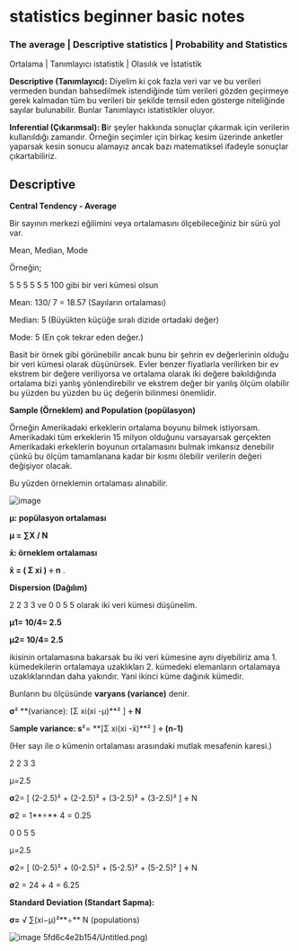 # statistics beginner basic notes

### ****The average | Descriptive statistics | Probability and Statistics****

Ortalama | Tanımlayıcı istatistik | Olasılık ve İstatistik

****Descriptive (Tanımlayıcı):**** Diyelim ki çok fazla veri var ve bu verileri vermeden bundan bahsedilmek istendiğinde tüm verileri gözden geçirmeye gerek kalmadan tüm bu verileri bir şekilde temsil eden gösterge niteliğinde sayılar bulunabilir. Bunlar Tanımlayıcı istatistikler oluyor.

**Inferential (Çıkarımsal): B**ir şeyler hakkında sonuçlar çıkarmak için verilerin kullanıldığı zamandır. Örneğin seçimler için birkaç kesim üzerinde anketler yaparsak kesin sonucu alamayız ancak bazı matematiksel ifadeyle sonuçlar çıkartabiliriz.

## Descriptive

**Central Tendency - Average**

Bir sayının merkezi eğilimini veya ortalamasını ölçebileceğiniz bir sürü yol var. 

Mean, Median, Mode

Örneğin;

5 5 5 5 5 5 100 gibi bir veri kümesi olsun

Mean: 130/ 7 = 18.57 (Sayıların ortalaması)

Median: 5 (Büyükten küçüğe sıralı dizide ortadaki değer)

Mode: 5 (En çok tekrar eden değer.)

Basit bir örnek gibi görünebilir ancak bunu bir şehrin ev değerlerinin olduğu bir veri kümesi olarak düşünürsek. Evler benzer fiyatlarla verilirken bir ev ekstrem bir değere veriliyorsa ve ortalama olarak iki değere bakıldığında ortalama bizi yanlış yönlendirebilir ve ekstrem değer bir yanlış ölçüm olabilir bu yüzden bu yüzden bu üç değerin bilinmesi önemlidir. 

**Sample (Örneklem) and Population (popülasyon)**

Örneğin Amerikadaki erkeklerin ortalama boyunu bilmek istiyorsam. Amerikadaki tüm erkeklerin 15 milyon olduğunu varsayarsak gerçekten Amerikadaki erkeklerin boyunun ortalamasını bulmak imkansız denebilir çünkü bu ölçüm tamamlanana kadar bir kısmı ölebilir verilerin değeri değişiyor olacak.

Bu yüzden örneklemin ortalaması alınabilir. 

![image](https://github.com/ispirbanu/python_tutorial-python_dersleri_notlari/assets/45195137/28a45fe8-0b78-4ed9-b8fe-e76c1d991ac5)

**μ: popülasyon ortalaması** 

**μ = ∑X / N**

**x̄: örneklem ortalaması** 

**x̄ = ( Σ xi ) ÷ n**
.

**Dispersion (Dağılım)**

2 2 3 3 ve 0 0 5 5 olarak iki veri kümesi düşünelim. 

**μ1= 10/4= 2.5** 

**μ2= 10/4= 2.5**

ikisinin ortalamasına bakarsak bu iki veri kümesine aynı diyebiliriz ama 1. kümedekilerin ortalamaya uzaklıkları 2. kümedeki elemanların ortalamaya uzaklıklarından daha yakındır. Yani ikinci küme dağınık kümedir. 

Bunların bu ölçüsünde **varyans (variance)** denir.

**σ**² **(variance): [Σ xi(xi -μ)**² ] **÷ N**

S**ample variance:  s**²= **[Σ xi(xi -x̄)**² ] **÷ (n-1)**

(Her sayı ile o kümenin ortalaması arasındaki mutlak mesafenin karesi.)

2 2 3 3

μ=2.5

**σ**2= [ (2-2.5)² + (2-2.5)² + (3-2.5)² + (3-2.5)² ] **÷** N

**σ**2 = 1**÷** 4 = 0.25

0 0 5 5 

μ=2.5

**σ**2= [ (0-2.5)² + (0-2.5)² + (5-2.5)² + (5-2.5)² ] **÷** N

**σ**2 = 24 **÷** 4 = 6.25


**Standard Deviation (Standart Sapma):**

**σ=** √ ∑(xi−μ)²**÷** N (populations)

![image](https://github.com/ispirbanu/python_tutorial-python_dersleri_notlari/assets/45195137/80ce5fe2-4c64-4031-9010-394e35c14d17)
5fd6c4e2b154/Untitled.png)
